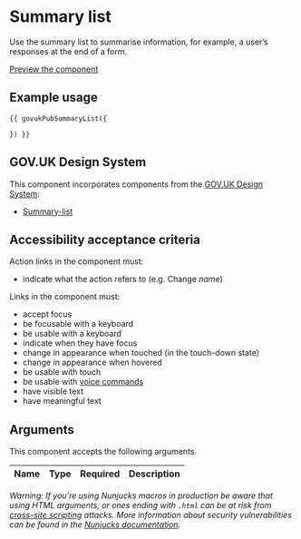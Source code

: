 # Summary list

Use the summary list to summarise information, for example, a user’s responses at the end of a form.

[Preview the component](https://govuk-publishing-frontend.herokuapp.com/components/summary-list/)

## Example usage

```
{{ govukPubSummaryList({

}) }}
```

## GOV.UK Design System

This component incorporates components from the [GOV.UK Design System](https://design-system.service.gov.uk/):

- [Summary-list](https://design-system.service.gov.uk/components/summary-list)

## Accessibility acceptance criteria

Action links in the component must:

- indicate what the action refers to (e.g. Change *name*)

Links in the component must:

- accept focus
- be focusable with a keyboard
- be usable with a keyboard
- indicate when they have focus
- change in appearance when touched (in the touch-down state)
- change in appearance when hovered
- be usable with touch
- be usable with [voice commands](https://www.w3.org/WAI/perspectives/voice.html)
- have visible text
- have meaningful text

## Arguments

This component accepts the following arguments.

|Name|Type|Required|Description|
|---|---|---|---|




*Warning: If you’re using Nunjucks macros in production be aware that using HTML arguments, or ones ending with `.html` can be at risk from [cross-site scripting](https://en.wikipedia.org/wiki/Cross-site_scripting) attacks. More information about security vulnerabilities can be found in the [Nunjucks documentation](https://mozilla.github.io/nunjucks/api.html#user-defined-templates-warning).*
